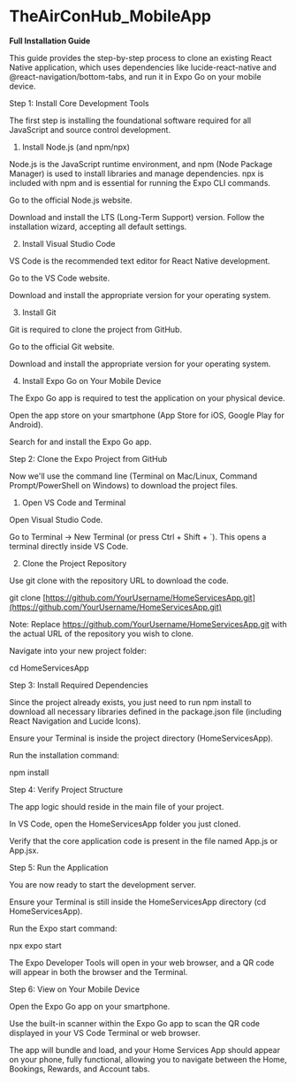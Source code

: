 # TheAirConHub_MobileApp

**Full Installation Guide**


This guide provides the step-by-step process to clone an existing React Native application, which uses dependencies like lucide-react-native and @react-navigation/bottom-tabs, and run it in Expo Go on your mobile device.


Step 1: Install Core Development Tools

The first step is installing the foundational software required for all JavaScript and source control development.

1. Install Node.js (and npm/npx)

Node.js is the JavaScript runtime environment, and npm (Node Package Manager) is used to install libraries and manage dependencies. npx is included with npm and is essential for running the Expo CLI commands.

Go to the official Node.js website.

Download and install the LTS (Long-Term Support) version. Follow the installation wizard, accepting all default settings.


2. Install Visual Studio Code

VS Code is the recommended text editor for React Native development.

Go to the VS Code website.

Download and install the appropriate version for your operating system.


3. Install Git

Git is required to clone the project from GitHub.

Go to the official Git website.

Download and install the appropriate version for your operating system.


4. Install Expo Go on Your Mobile Device

The Expo Go app is required to test the application on your physical device.

Open the app store on your smartphone (App Store for iOS, Google Play for Android).

Search for and install the Expo Go app.


Step 2: Clone the Expo Project from GitHub

Now we'll use the command line (Terminal on Mac/Linux, Command Prompt/PowerShell on Windows) to download the project files.


1. Open VS Code and Terminal

Open Visual Studio Code.

Go to Terminal -> New Terminal (or press Ctrl + Shift + `). This opens a terminal directly inside VS Code.


2. Clone the Project Repository

Use git clone with the repository URL to download the code.

git clone [https://github.com/YourUsername/HomeServicesApp.git](https://github.com/YourUsername/HomeServicesApp.git)


Note: Replace https://github.com/YourUsername/HomeServicesApp.git with the actual URL of the repository you wish to clone.

Navigate into your new project folder:

cd HomeServicesApp



Step 3: Install Required Dependencies

Since the project already exists, you just need to run npm install to download all necessary libraries defined in the package.json file (including React Navigation and Lucide Icons).

Ensure your Terminal is inside the project directory (HomeServicesApp).

Run the installation command:

npm install



Step 4: Verify Project Structure

The app logic should reside in the main file of your project.

In VS Code, open the HomeServicesApp folder you just cloned.

Verify that the core application code is present in the file named App.js or App.jsx.



Step 5: Run the Application

You are now ready to start the development server.

Ensure your Terminal is still inside the HomeServicesApp directory (cd HomeServicesApp).

Run the Expo start command:

npx expo start


The Expo Developer Tools will open in your web browser, and a QR code will appear in both the browser and the Terminal.



Step 6: View on Your Mobile Device

Open the Expo Go app on your smartphone.

Use the built-in scanner within the Expo Go app to scan the QR code displayed in your VS Code Terminal or web browser.

The app will bundle and load, and your Home Services App should appear on your phone, fully functional, allowing you to navigate between the Home, Bookings, Rewards, and Account tabs.
